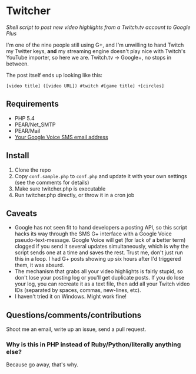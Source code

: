 # Twitcher

*Shell script to post new video highlights from a Twitch.tv account to Google Plus*

I'm one of the nine people still using G+, and I'm unwilling to hand Twitch my Twitter keys, **and** my streaming engine doesn't play nice with Twitch's YouTube importer, so here we are. Twitch.tv → Google+, no stops in between.

The post itself ends up looking like this:

    [video title] ([video URL]) #twitch #[game title] +[circles]

## Requirements

- PHP 5.4
- PEAR/Net_SMTP
- PEAR/Mail
- [Your Google Voice SMS email address][1]

## Install

1. Clone the repo
2. Copy `conf.sample.php` to `conf.php` and update it with your own settings (see the comments for details)
3. Make sure twitcher.php is executable
4. Run twitcher.php directly, or throw it in a cron job

## Caveats

- Google has not seen fit to hand developers a posting API, so this script hacks its way through the SMS G+ interface with a Google Voice pseudo-text-message. Google Voice will get (for lack of a better term) clogged if you send it several updates simultaneously, which is why the script sends one at a time and saves the rest. Trust me, don't just run this in a loop. I had G+ posts showing up six hours after I'd triggered them, it was absurd.
- The mechanism that grabs all your video highlights is fairly stupid, so don't lose your posting log or you'll get duplicate posts. If you do lose your log, you can recreate it as a text file, then add all your Twitch video IDs (separated by spaces, commas, new-lines, etc).
- I haven't tried it on Windows. Might work fine!

## Questions/comments/contributions

Shoot me an email, write up an issue, send a pull request.

### Why is this in PHP instead of Ruby/Python/literally anything else?

Because go away, that's why.

[1]: http://bamajr.com/2013/02/16/posting-to-google-plus-via-email/